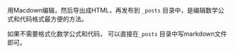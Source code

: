 用Macdown编辑，然后导出成HTML，再发布到 `_posts` 目录中，是编辑数学公式和代码格式最方便的方法。

如果不需要格式化数学公式和代码， 可以直接在`_posts` 目录中写markdown文件即可。
